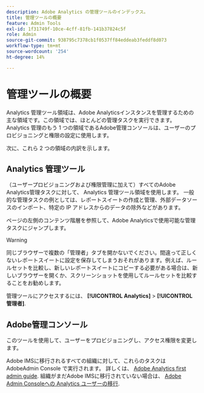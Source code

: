```yaml
---
description: Adobe Analytics の管理ツールのインデックス。
title: 管理ツールの概要
feature: Admin Tools
exl-id: 1f31749f-10ce-4cff-81fb-141b37824c5f
role: Admin
source-git-commit: 938795c7378cb1f0537ff84eddeab3feddf8d073
workflow-type: tm+mt
source-wordcount: '254'
ht-degree: 14%

---
```


# 管理ツールの概要

Analytics 管理ツール領域は、Adobe Analyticsインスタンスを管理するための主な領域です。この領域では、ほとんどの管理タスクを実行できます。 Analytics 管理のもう 1 つの領域であるAdobe管理コンソールは、ユーザーのプロビジョニングと権限の設定に使用します。

次に、これら 2 つの領域の内訳を示します。

## Analytics 管理ツール

（ユーザープロビジョニングおよび権限管理に加えて）すべてのAdobe Analytics管理タスクに対して、 Analytics 管理ツール領域を使用します。 一般的な管理タスクの例としては、レポートスイートの作成と管理、外部データソースのインポート、特定の IP アドレスからのデータの除外などがあります。

ページの左側のコンテンツ階層を参照して、Adobe Analyticsで使用可能な管理タスクにジャンプします。

>[!WARNING]
>
>同じブラウザーで複数の「管理者」タブを開かないでください。間違って正しくないレポートスイートに設定を保存してしまうおそれがあります。例えば、ルールセットを比較し、新しいレポートスイートにコピーする必要がある場合は、新しいブラウザーを開くか、スクリーンショットを使用してルールセットを比較することをお勧めします。

管理ツールにアクセスするには、 **[!UICONTROL Analytics]** > **[!UICONTROL 管理者]**.

## Adobe管理コンソール

このツールを使用して、ユーザーをプロビジョニングし、アクセス権限を変更します。

Adobe IMSに移行されるすべての組織に対して、これらのタスクはAdobeAdmin Console で実行されます。 詳しくは、 [Adobe Analytics first admin guide](/help/admin/admin-console/first-admin-guide.md). 組織がまだAdobe IMSに移行されていない場合は、 [Adobe Admin Consoleへの Analytics ユーザーの移行](/help/admin/admin/user-management2/user-migration/c-migration-tool.md).



